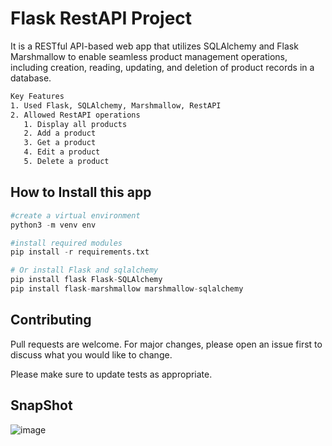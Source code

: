 # Flask RestAPI Project
It is a RESTful API-based web app that utilizes SQLAlchemy and Flask Marshmallow to enable seamless product management operations, including creation, reading, updating, and deletion of product records in a database. 
```bash
Key Features
1. Used Flask, SQLAlchemy, Marshmallow, RestAPI
2. Allowed RestAPI operations
   1. Display all products
   2. Add a product
   3. Get a product
   4. Edit a product
   5. Delete a product

```

## How to Install this app

```python
#create a virtual environment
python3 -m venv env

#install required modules
pip install -r requirements.txt

# Or install Flask and sqlalchemy
pip install flask Flask-SQLAlchemy
pip install flask-marshmallow marshmallow-sqlalchemy

```

## Contributing

Pull requests are welcome. For major changes, please open an issue first
to discuss what you would like to change.

Please make sure to update tests as appropriate.

## SnapShot

![image](https://github.com/vickytilotia/Flask-RestAPI-SQLAlchemy-Project/assets/32337899/0622dbc7-f655-4159-b587-8658d385e8d6)
